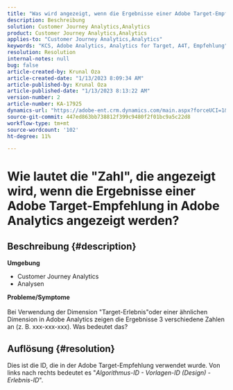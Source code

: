 ```yaml
---
title: "Was wird angezeigt, wenn die Ergebnisse einer Adobe Target-Empfehlung in Adobe Analytics angezeigt werden?"
description: Beschreibung
solution: Customer Journey Analytics,Analytics
product: Customer Journey Analytics,Analytics
applies-to: "Customer Journey Analytics,Analytics"
keywords: "KCS, Adobe Analytics, Analytics for Target, A4T, Empfehlung"
resolution: Resolution
internal-notes: null
bug: false
article-created-by: Krunal Oza
article-created-date: "1/13/2023 8:09:34 AM"
article-published-by: Krunal Oza
article-published-date: "1/13/2023 8:13:22 AM"
version-number: 2
article-number: KA-17925
dynamics-url: "https://adobe-ent.crm.dynamics.com/main.aspx?forceUCI=1&pagetype=entityrecord&etn=knowledgearticle&id=75942d99-1993-ed11-aad1-6045bd006793"
source-git-commit: 447ed863bb738812f399c9480f2f01bc9a5c22d8
workflow-type: tm+mt
source-wordcount: '102'
ht-degree: 11%

---
```


# Wie lautet die &quot;Zahl&quot;, die angezeigt wird, wenn die Ergebnisse einer Adobe Target-Empfehlung in Adobe Analytics angezeigt werden?

## Beschreibung {#description}

<b>Umgebung</b>
- Customer Journey Analytics
- Analysen



<b>Probleme/Symptome</b><br><br>Bei Verwendung der Dimension &quot;Target-Erlebnis&quot;oder einer ähnlichen Dimension in Adobe Analytics zeigen die Ergebnisse 3 verschiedene Zahlen an (z. B. xxx-xxx-xxx). Was bedeutet das?<br>

## Auflösung {#resolution}


Dies ist die ID, die in der Adobe Target-Empfehlung verwendet wurde. Von links nach rechts bedeutet es &quot;*Algorithmus-ID - Vorlagen-ID (Design) - Erlebnis-ID*&quot;.
